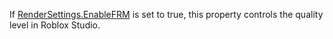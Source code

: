 If [RenderSettings.EnableFRM](https://developer.roblox.com/en-us/api-reference/property/RenderSettings/EnableFRM) is set to true, this property controls the quality level in Roblox Studio.